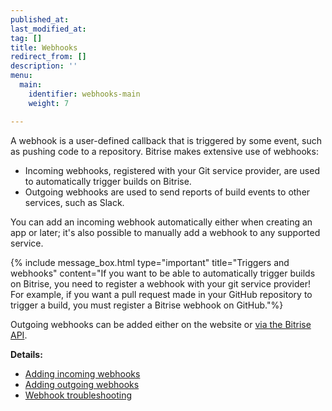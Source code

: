 ```yaml
---
published_at:
last_modified_at:
tag: []
title: Webhooks
redirect_from: []
description: ''
menu:
  main:
    identifier: webhooks-main
    weight: 7

---
```

A webhook is a user-defined callback that is triggered by some event, such as pushing code to a repository. Bitrise makes extensive use of webhooks:

* Incoming webhooks, registered with your Git service provider, are used to automatically trigger builds on Bitrise.
* Outgoing webhooks are used to send reports of build events to other services, such as Slack.

You can add an incoming webhook automatically either when creating an app or later; it's also possible to manually add a webhook to any supported service.

{% include message_box.html type="important" title="Triggers and webhooks" content="If you want to be able to automatically trigger builds on Bitrise, you need to register a webhook with your git service provider! For example, if you want a pull request made in your GitHub repository to trigger a build, you must register a Bitrise webhook on GitHub."%}

Outgoing webhooks can be added either on the website or [via the Bitrise API](/api/incoming-and-outgoing-webhooks/#outgoing-webhooks/).

**Details:**

* [Adding incoming webhooks](https://devcenter.bitrise.io/webhooks/adding-webhooks/)
* [Adding outgoing webhooks](/webhooks/adding-outgoing-webhooks/)
* [Webhook troubleshooting](/webhooks/troubleshooting/)